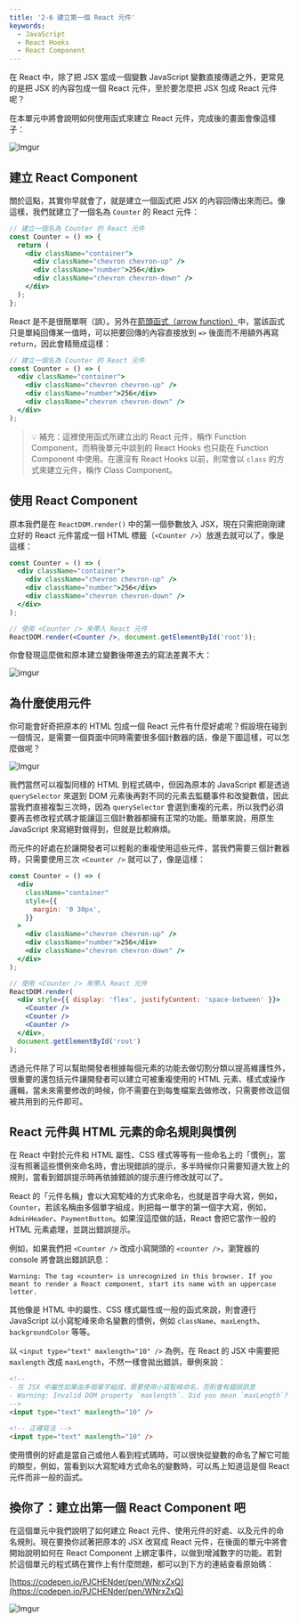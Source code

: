 ```yaml
---
title: '2-6 建立第一個 React 元件'
keywords:
  - JavaScript
  - React Hooks
  - React Component
---
```


在 React 中，除了把 JSX 當成一個變數 JavaScript 變數直接傳遞之外，更常見的是把 JSX 的內容包成一個 React 元件，至於要怎麼把 JSX 包成 React 元件呢？

在本單元中將會說明如何使用函式來建立 React 元件，完成後的畫面會像這樣子：

![Imgur](https://i.imgur.com/g94lhTn.png)

## 建立 React Component

關於這點，其實你早就會了，就是建立一個函式把 JSX 的內容回傳出來而已。像這樣，我們就建立了一個名為 `Counter` 的 React 元件：

```jsx
// 建立一個名為 Counter 的 React 元件
const Counter = () => {
  return (
    <div className="container">
      <div className="chevron chevron-up" />
      <div className="number">256</div>
      <div className="chevron chevron-down" />
    </div>
  );
};
```

React 是不是很簡單啊（誤）。另外在[箭頭函式（arrow function）](https://developer.mozilla.org/en-US/docs/Web/JavaScript/Reference/Functions/Arrow_functions)中，當該函式只是單純回傳某一值時，可以把要回傳的內容直接放到 `=>` 後面而不用額外再寫 `return`，因此會精簡成這樣：

```jsx
// 建立一個名為 Counter 的 React 元件
const Counter = () => (
  <div className="container">
    <div className="chevron chevron-up" />
    <div className="number">256</div>
    <div className="chevron chevron-down" />
  </div>
);
```

> 💡 補充：這裡使用函式所建立出的 React 元件，稱作 Function Component，而稍後單元中談到的 React Hooks 也只能在 Function Component 中使用。在還沒有 React Hooks 以前，則常會以 `class` 的方式來建立元件，稱作 Class Component。

## 使用 React Component

原本我們是在 `ReactDOM.render()` 中的第一個參數放入 JSX，現在只需把剛剛建立好的 React 元件當成一個 HTML 標籤（`<Counter />`）放進去就可以了，像是這樣：

```jsx
const Counter = () => (
  <div className="container">
    <div className="chevron chevron-up" />
    <div className="number">256</div>
    <div className="chevron chevron-down" />
  </div>
);

// 使用 <Counter /> 來帶入 React 元件
ReactDOM.render(<Counter />, document.getElementById('root'));
```

你會發現這麼做和原本建立變數後帶進去的寫法差異不大：

![imgur](https://i.imgur.com/91Pu2cO.png)

## 為什麼使用元件

你可能會好奇把原本的 HTML 包成一個 React 元件有什麼好處呢？假設現在碰到一個情況，是需要一個頁面中同時需要很多個計數器的話，像是下圖這樣，可以怎麼做呢？

![Imgur](https://i.imgur.com/stw8xhw.png)

我們當然可以複製同樣的 HTML 到程式碼中，但因為原本的 JavaScript 都是透過 `querySelector` 來選到 DOM 元素後再對不同的元素去監聽事件和改變數值，因此當我們直接複製三次時，因為 `querySelector` 會選到重複的元素，所以我們必須要再去修改程式碼才能讓這三個計數器都擁有正常的功能。簡單來說，用原生 JavaScript 來寫絕對做得到，但就是比較麻煩。

而元件的好處在於讓開發者可以輕鬆的重複使用這些元件，當我們需要三個計數器時，只需要使用三次 `<Counter />` 就可以了，像是這樣：

```jsx
const Counter = () => (
  <div
    className="container"
    style={{
      margin: '0 30px',
    }}
  >
    <div className="chevron chevron-up" />
    <div className="number">256</div>
    <div className="chevron chevron-down" />
  </div>
);

// 使用 <Counter /> 來帶入 React 元件
ReactDOM.render(
  <div style={{ display: 'flex', justifyContent: 'space-between' }}>
    <Counter />
    <Counter />
    <Counter />
  </div>,
  document.getElementById('root')
);
```

透過元件除了可以幫助開發者根據每個元素的功能去做切割分類以提高維護性外，很重要的還包括元件讓開發者可以建立可被重複使用的 HTML 元素、樣式或操作邏輯，當未來需要修改的時候，你不需要在到每隻檔案去做修改，只需要修改這個被共用到的元件即可。

## React 元件與 HTML 元素的命名規則與慣例

在 React 中對於元件和 HTML 屬性、CSS 樣式等等有一些命名上的「慣例」，當沒有照著這些慣例來命名時，會出現錯誤的提示，多半時候你只需要知道大致上的規則，當看到錯誤提示時再依據錯誤的提示進行修改就可以了。

React 的「元件名稱」會以大寫駝峰的方式來命名，也就是首字母大寫，例如， `Counter`，若該名稱由多個單字組成，則把每一單字的第一個字大寫，例如，`AdminHeader`、`PaymentButton`。如果沒這麼做的話，React 會把它當作一般的 HTML 元素處理，並跳出錯誤提示。

例如，如果我們把 `<Counter />` 改成小寫開頭的 `<counter />`，瀏覽器的 console 將會跳出錯誤訊息：

```text
Warning: The tag <counter> is unrecognized in this browser. If you meant to render a React component, start its name with an uppercase letter.
```

其他像是 HTML 中的屬性、CSS 樣式屬性或一般的函式來說，則會遵行 JavaScript 以小寫駝峰來命名變數的慣例，例如 `className`、`maxLength`、`backgroundColor` 等等。

以 `<input type="text" maxlength="10" />` 為例，在 React 的 JSX 中需要把 `maxlength` 改成 `maxLength`，不然一樣會拋出錯誤，舉例來說：

```html
<!--
- 在 JSX 中屬性如果由多個單字組成，需要使用小寫駝峰命名，否則會有錯誤訊息
- Warning: Invalid DOM property `maxlength`. Did you mean `maxLength`?
-->
<input type="text" maxlength="10" />

<!-- 正確寫法 -->
<input type="text" maxlength="10" />
```

使用慣例的好處是當自己或他人看到程式碼時，可以很快從變數的命名了解它可能的類型，例如，當看到以大寫駝峰方式命名的變數時，可以馬上知道這是個 React 元件而非一般的函式。

## 換你了：建立出第一個 React Component 吧

在這個單元中我們說明了如何建立 React 元件、使用元件的好處、以及元件的命名規則。現在要換你試著把原本的 JSX 改寫成 React 元件，在後面的單元中將會開始說明如何在 React Component 上綁定事件，以做到增減數字的功能。若對於這個單元的程式碼在實作上有什麼問題，都可以到下方的連結查看原始碼：

[https://codepen.io/PJCHENder/pen/WNrxZxQ](https://codepen.io/PJCHENder/pen/WNrxZxQ)

![Imgur](https://i.imgur.com/kXPxSDb.png)

